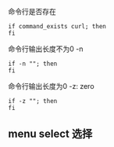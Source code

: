 <!-- 语法 -->

命令行是否存在
```
if command_exists curl; then
fi
```

命令行输出长度不为0 -n
```
if -n ""; then
fi
```
命令行输出长度为0 -z: zero
```
if -z ""; then
fi
```

## menu select 选择
